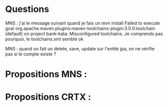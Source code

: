 # Questions
MNS : j'ai le message suivant quand je fais un mvn install 
Failed to execute goal org.apache.maven.plugins:maven-toolchains-plugin:3.0.0:toolchain (default) on project bank-kata: Misconfigured toolchains.
Je comprends pas pourquoi, le toolchains.xml semble ok

MNS : quand on fait un delete, save, update sur l'entité jpa, on ne vérifie pas si le compte existe ?

# Propositions MNS : 


# Propositions CRTX : 
